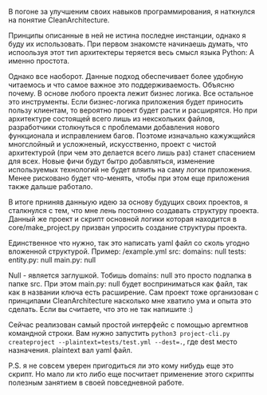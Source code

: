 В погоне за улучшеним своих навыков программирования, я наткнулся на понятие CleanArchitecture.

Принципы описанные в ней не истина последне инстанции, однако я буду их использовать.
При первом знакомсте начинаешь думать, что испоользуя этот тип архитектеры теряется весь смысл языка Python: А именно простота.

Однако все наоборот. Данные подход обеспечивает более удобную читаемось и что самое важное это поддерживаемость. 
Объясню почему.
В основе любого проекта лежит бизнес логика. Все остальное это инструменты.
Если бизнес-логика приложения будет приносить пользу клиентам, то вероятно проект будет расти и расширятся. 
Но при архитектуре состоящей всего лишь из некскольких файлов, разработчики столкнуться с проблемами добавления нового функционала и исправлением багов. Поэтомe изначально кажужщийся многслойный и усложненый, искусственно, проект с чистой архитектурой (при чем это делается всего лишь раз) станет спасением для всех. Новые фичи будут бытро добавляться, изменение используемых технологий не будет вляить на саму логки приложения.
Менее рисковано будет что-менять, чтобы при этом еще приложения также дальше работало.

В итоге прниняв данныую идею за основу будущих своих проектов, я сталкнулся с тем, что мне лень постоянно создавать структуру проекта.
Данный же проект и скрипт основной логики которая находится в core/make_project.py призван упросить создание структуры проекта.

Единственное что нужно, так это написать yaml файл со сколь угодно вложенной структурой.
Пример:
    /example.yml
        src:
            domains: null
            tests:
                entity.py: null
            main.py: null

Null - является заглушкой. Тобишь domains: null это просто подпапка в папке src. При этом main.py: null будет восприниматься как файл, так как в названии ключа есть расширение.
Сам проект тоже организован с принципами CleanArchitecture насколько мне хватило ума и опыта это сделать. Если вы считаете, что это не так напишите :)

Сейчас реализован самый простой интерфейс с помощью аргемтнов командной строки.
Вам нужно запустить
```python3 project-cli.py createproject --plaintext=tests/test.yml --dest=.```, 
где dest место назначения. plaintext вал yaml файл.


P.S. я не совсем уверен пригодиться ли это кому нибудь еще это скрипт. Но мало ли кто либо еще посчитает применение этого скрипты полезным занятием в своей повседневной работе.

